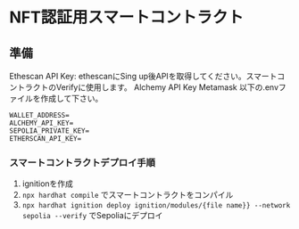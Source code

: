 # NFT認証用スマートコントラクト

## 準備
Ethescan API Key: ethescanにSing up後APIを取得してください。スマートコントラクトのVerifyに使用します。
Alchemy API Key
Metamask
以下の.envファイルを作成して下さい。
```
WALLET_ADDRESS=
ALCHEMY_API_KEY=
SEPOLIA_PRIVATE_KEY=
ETHERSCAN_API_KEY=
```

### スマートコントラクトデプロイ手順
1. ignitionを作成
2. `npx hardhat compile` でスマートコントラクトをコンパイル
3. `npx hardhat ignition deploy ignition/modules/{file name}} --network sepolia --verify` でSepoliaにデプロイ

